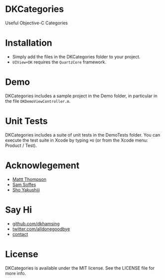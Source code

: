 DKCategories
============

Useful Objective-C Categories

# Installation
- Simply add the files in the DKCategories folder to your project.
- `UIView+DK` requires the `QuartzCore` framework.

# Demo
DKCategories includes a sample project in the Demo folder, in particular in the file `DKDemoViewController.m`.

# Unit Tests

DKCategories includes a suite of unit tests in the DemoTests folder. You can execute the test suite in Xcode by typing `⌘U` (or from the Xcode menu: Product / Test).

# Acknowlegement
- [Mattt Thompson](https://twitter.com/mattt)
- [Sam Soffes](https://github.com/soffes)
- [Sho Yakushiji](https://github.com/yackle)

# Say Hi
- [github.com/dkhamsing](https://github.com/dkhamsing)
- [twitter.com/alldonegoodbye](https://twitter.com/alldonegoodbye)
- [contact](http://alldonegoodbye.tumblr.com/ask)

# License
DKCategories is available under the MIT license. See the LICENSE file for more info.